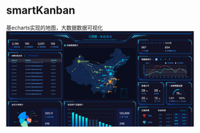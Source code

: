 # smartKanban
基echarts实现的地图，大数据数据可视化
![图片名称](https://github.com/packjie/smartKanban/blob/master/images/desc.png) 
